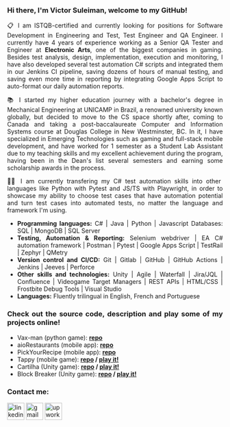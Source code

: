 <div align="justify">

### Hi there, I'm Victor Suleiman, welcome to my GitHub!


📋 I am ISTQB-certified and currently looking for positions for Software Development in Engineering and Test, Test Engineer and QA Engineer. I currently have 4 years of experience working as a Senior QA Tester and Engineer at **Electronic Arts**, one of the biggest companies in gaming. Besides test analysis, design, implementation, execution and monitoring, I have also developed several test automation C# scripts and integrated them in our Jenkins CI pipeline, saving dozens of hours of manual testing, and saving even more time in reporting by integrating Google Apps Script to auto-format our daily automation reports.

📚 I started my higher education journey with a bachelor's degree in Mechanical Engineering at UNICAMP in Brazil, a renowned university known globally, but decided to move to the CS space shortly after, coming to Canada and taking a post-baccalaureate Computer and Information Systems course at Douglas College in New Westminster, BC. In it, I have specialized in Emerging Technologies such as gaming and full-stack mobile development, and have worked for 1 semester as a Student Lab Assistant due to my teaching skills and my excellent achievement during the program, having been in the Dean's list several semesters and earning some scholarship awards in the process. 

👨‍💻 I am currently transfering my C# test automation skills into other languages like Python with Pytest and JS/TS with Playwright, in order to showcase my ability to choose test cases that have automation potential and turn test cases into automated tests, no matter the language and framework I'm using.

* **Programming languages:** C# | Java | Python | Javascript Databases: SQL | MongoDB | SQL Server 
* **Testing, Automation & Reporting:** Selenium webdriver | EA C# automation framework | Postman | Pytest | Google Apps Script | TestRail | Zephyr | QMetry 
* **Version control and CI/CD:** Git | Gitlab | GitHub | GitHub Actions | Jenkins | Jeeves | Perforce 
* **Other skills and technologies:** Unity | Agile | Waterfall | Jira/JQL | Confluence | Videogame Target Managers | REST APIs | HTML/CSS | Frostbite Debug Tools | Visual Studio 
* **Languages:** Fluently trilingual in English, French and Portuguese 

### Check out the source code, description and play some of my projects online!
* Vax-man (python game): **[repo](https://github.com/victorsuleiman/vaxman-pygame)**
* aioRestaurants (mobile app): **[repo](https://github.com/victorsuleiman/aioRestaurants)**
* PickYourRecipe (mobile app): **[repo](https://github.com/victorsuleiman/PickRecipe)**
* Tappy (mobile game): **[repo](https://github.com/victorsuleiman/TappyForAndroid) / [play it!](https://appetize.io/app/x6rea65rz3yn6mg4m3vedjh3g8?device=nexus7&scale=50&orientation=portrait&osVersion=8.1)**
* Cartilha (Unity game): **[repo](https://github.com/victorsuleiman/CartilhaGame) / [play it!](https://czzbandicoot.itch.io/cartilha)**
* Block Breaker (Unity game): **[repo](https://github.com/victorsuleiman/BlockBreakerRetro) / [play it!](https://simmer.io/@czzbandicoot/block-breaker)**

### Contact me:
[<img src='https://vectorico.com/wp-content/uploads/2025/03/Linkedin_in_Logo.png' alt='linkedin' height='40'>](https://www.linkedin.com/in/https://www.linkedin.com/in/victorsuleiman//)  [<img src='https://i.pinimg.com/736x/a1/d1/4b/a1d14ba7881740c8c3e428a75132a2ae.jpg' alt='gmail' height='40'>](mailto:victorsuleiman.1994@gmail.com)  [<img src='https://cdn.worldvectorlogo.com/logos/upwork-roundedsquare-1.svg' alt='upwork' height='40'>](https://www.upwork.com/freelancers/~010887e7a6bd98a3a6)

</div>

